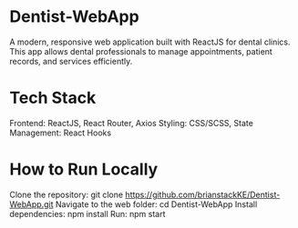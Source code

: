 # Dentist-WebApp
A modern, responsive web application built with ReactJS for dental clinics. This app allows dental professionals to manage appointments, patient records, and services efficiently.
# Tech Stack
  Frontend: ReactJS, React Router, Axios
  Styling: CSS/SCSS,
  State Management: React Hooks
# How to Run Locally
Clone the repository: git clone https://github.com/brianstackKE/Dentist-WebApp.git
Navigate to the web folder: cd Dentist-WebApp
Install dependencies: npm install
Run: npm start



